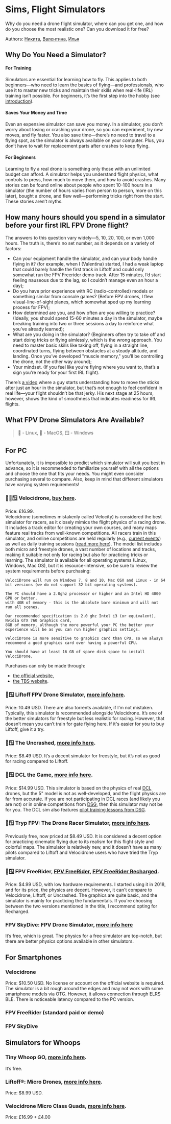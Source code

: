 # Sims, Flight Simulators

Why do you need a drone flight simulator, where can you get one, and how do you choose the most realistic one? Can you download it for free?

Authors: [Никита](https://github.com/suput), [Валентина](https://github.com/ikherty), [Илья](https://t.me/uncleDX)

## Why Do You Need a Simulator?

#### For Training

Simulators are essential for learning how to fly. This applies to both beginners—who need to learn the basics of flying—and professionals, who use it to master new tricks and maintain their skills when real-life (IRL) training isn’t possible. For beginners, it’s the first step into the hobby (see [introduction](https://propwashservice.ru/en/intro/beginning#how-much-does-it-cost)).

#### Saves Your Money and Time

Even an expensive simulator can save you money. In a simulator, you don't worry about losing or crashing your drone, so you can experiment, try new moves, and fly faster. You also save time—there’s no need to travel to a flying spot, as the simulator is always available on your computer. Plus, you don’t have to wait for replacement parts after crashes to keep flying.

#### For Beginners

Learning to fly a real drone is something only those with an unlimited budget can afford. A simulator helps you understand flight physics, what controls to press, how much to move them, and how to avoid crashes. Many stories can be found online about people who spent 10-100 hours in a simulator (the number of hours varies from person to person, more on this later), bought a drone, and flew well—performing tricks right from the start. These stories aren’t myths.

## How many hours should you spend in a simulator before your first IRL FPV Drone flight?

The answers to this question vary widely—5, 10, 20, 100, or even 1,000 hours. The truth is, there’s no set number, as it depends on a variety of factors:

- Can your equipment handle the simulator, and can your body handle flying in it? (for example, when I (Valentina) started, I had a weak laptop that could barely handle the first track in Liftoff and could only somewhat run the FPV Freerider demo track. After 15 minutes, I’d start feeling nauseous due to the lag, so I couldn’t manage even an hour a day);
- Do you have prior experience with RC (radio-controlled) models or something similar from console games? (Before FPV drones, I flew visual-line-of-sight planes, which somewhat sped up my learning process for FPV);
- How determined are you, and how often are you willing to practice? (Ideally, you should spend 15-60 minutes a day in the simulator, maybe breaking training into two or three sessions a day to reinforce what you’ve already learned);
- What are you doing in the simulator? (Beginners often try to take off and start doing tricks or flying aimlessly, which is the wrong approach. You need to master basic skills like taking off, flying in a straight line, coordinated turns, flying between obstacles at a steady altitude, and landing. Once you’ve developed "muscle memory," you’ll be controlling the drone, not the other way around);
- Your mindset. (If you feel like you’re flying where you want to, that’s a sign you’re ready for your first IRL flight).

There’s [a video](https://youtu.be/F8kNLYu5qDs) where a guy starts understanding how to move the sticks after just an hour in the simulator, but that’s not enough to feel confident in real life—your flight shouldn’t be that jerky. His next stage at 25 hours, however, shows the kind of smoothness that indicates readiness for IRL flights.

## What FPV Drone Simulators Are Available?

> 🐧 - Linux,
> 🍏 - MacOS,
> 🪟 - Windows

## For PC

Unfortunately, it is impossible to predict which simulator will suit you best in advance, so it is recommended to familiarize yourself with all the options and choose the one that fits your needs. You might even consider purchasing several to compare. Also, keep in mind that different simulators have varying system requirements!

### 🐧🍏🪟 Velocidrone, [buy here](https://www.velocidrone.com/shop).

Price: £16.99.  
Velocidrone (sometimes mistakenly called Velocity) is considered the best simulator for racers, as it closely mimics the flight physics of a racing drone. It includes a track editor for creating your own courses, and many maps feature real tracks from well-known competitions. All racers train in this simulator, and online competitions are held regularly (e.g., [current events](https://t.me/velocidrone_battle)) as well as daily training sessions ([read more here](https://vdt.the23.ru/?help)). The model list includes both micro and freestyle drones, a vast number of locations and tracks, making it suitable not only for racing but also for practicing tricks or learning. The simulator is available for all operating systems (Linux, Windows, Mac OS), but it is resource-intensive, so be sure to review the system requirements before purchasing:

```
VelociDrone will run on Windows 7, 8 and 10, Mac OSX and Linux - in 64 bit versions (we do not support 32 bit operating systems).

The PC should have a 2.0ghz processor or higher and an Intel HD 4000 GPU or better,
with 4GB of memory - this is the absolute bare minimum and will not run all scenes.

Our recommended specification is 2.0 ghz Intel i3 (or equivalent), Nvidia GTX 760 Graphics card,
8GB of memory, although the more powerful your PC the better your experience will be as you can run higher graphics settings.

VelociDrone is more sensitive to graphics card than CPU, so we always recommend a good graphics card over having a powerful CPU.

You should have at least 16 GB of spare disk space to install VelociDrone.
```

Purchases can only be made through:

- [the official website](https://www.velocidrone.com/shop),
- [the TBS website](https://www.team-blacksheep.com/simulator).

### 🍏🪟 Liftoff FPV Drone Simulator, [more info here](https://store.steampowered.com/app/410340/Liftoff_FPV_Drone_Racing/).

Price: 10.49 USD. There are also torrents available, if I’m not mistaken. Typically, this simulator is recommended alongside Velocidrone. It’s one of the better simulators for freestyle but less realistic for racing. However, that doesn’t mean you can’t train for gate flying here. If it's easier for you to buy Liftoff, give it a try.

### 🍏🪟 The Uncrashed, [more info here](https://store.steampowered.com/app/1682970/Uncrashed__FPV_Drone_Simulator/).

Price: $8.49 USD. It’s a decent simulator for freestyle, but it’s not as good for racing compared to Liftoff.

### 🍏🪟 DCL the Game, [more info here](https://store.steampowered.com/app/964570/DCL__The_Game/).

Price: $14.99 USD. This simulator is based on the physics of real [DCL](https://dcl.aero/) drones, but the 5" model is not as well-developed, and the flight physics are far from accurate. If you are not participating in DCL races (and likely you are not) or in online competitions from [DSG](https://dronesportsglobal.ru/), then this simulator may not be for you. The DCL sim also features [pilot training lessons from DSG](https://www.youtube.com/watch?v=ZZotXvbVEkI&list=PLwy7zFO7fCeM6rZilz3DlQ7kHs7HjhpYg&index=6).

### 🍏🪟 Tryp FPV: The Drone Racer Simulator, [more info here](https://store.steampowered.com/app/1881200/TRYP_FPV__The_Drone_Racer_Simulator/).

Previously free, now priced at $8.49 USD. It is considered a decent option for practicing cinematic flying due to its realism for this flight style and colorful maps. The simulator is relatively new, and it doesn’t have as many pilots compared to Liftoff and Velocidrone users who have tried the Tryp simulator.

### 🍏🪟 FPV FreeRider, [FPV FreeRider](https://store.steampowered.com/app/854250/FPV_Freerider/), [FPV FreeRider Recharged](https://store.steampowered.com/app/813530/FPV_Freerider_Recharged/).

Price: $4.99 USD, with low hardware requirements. I started using it in 2018, and for its price, the physics are decent. However, it can't compare to Velocidrone, Liftoff, or Uncrashed. The graphics are quite basic, and the simulator is mainly for practicing the fundamentals. If you're choosing between the two versions mentioned in the title, I recommend opting for Recharged.

### FPV SkyDive: FPV Drone Simulator, [more info here](https://store.steampowered.com/app/1278060/FPVSkyDive__FPV_Drone_Racing__Freestyle_Simulator/)

It’s free, which is great. The physics for a free simulator are top-notch, but there are better physics options available in other simulators.

## For Smartphones

### Velocidrone

Price: $10.50 USD. No license or account on the official website is required. The simulator is a bit rough around the edges and may not work with some smartphone models via OTG. However, it allows connection through ELRS BLE. There is noticeable latency compared to the PC version.

### FPV FreeRider (standard paid or demo)

### FPV SkyDive

## Simulators for Whoops

### Tiny Whoop GO, [more info here](https://www.tinywhoopclubnetwork.com/twgo).

It’s free.

### Liftoff®: Micro Drones, [more info here](https://store.steampowered.com/app/1432320/Liftoff_Micro_Drones/).

Price: $8.99 USD.

### Velocidrone Micro Class Quads, [more info here](https://www.velocidrone.com/shop).

Price: £16.99 + £4.00

[comment]: <> (## Events in Simulators)
